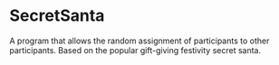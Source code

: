 # SecretSanta
 A program that allows the random assignment of participants to other participants. Based on the popular gift-giving festivity secret santa.
